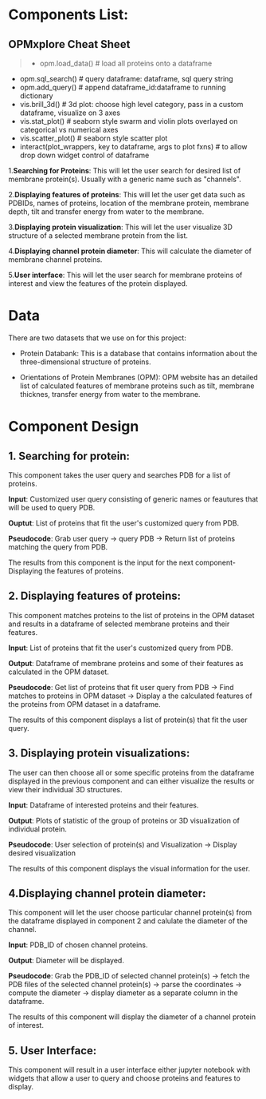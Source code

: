 # Components List:

## OPMxplore Cheat Sheet

> + opm.load_data()    # load all proteins onto a dataframe
+ opm.sql_search()     # query dataframe: dataframe, sql query string
+ opm.add_query()      # append dataframe_id:dataframe to running dictionary
+ vis.brill_3d()       # 3d plot: choose high level category, pass in a custom dataframe, visualize on 3 axes
+ vis.stat_plot()      # seaborn style swarm and violin plots overlayed on categorical vs numerical axes
+ vis.scatter_plot()   # seaborn style scatter plot
+ interact(plot_wrappers, key to dataframe, args to plot fxns) # to allow drop down widget control of dataframe


1.**Searching for Proteins**: This will let the user search for desired list of membrane protein(s). Usually with a generic name such as "channels".

2.**Displaying features of proteins**: This will let the user get data such as PDBIDs, names of proteins, location of the membrane protein, membrane depth, tilt and transfer energy from water to the membrane.  

3.**Displaying protein visualization**: This will let the user visualize 3D structure of a selected membrane protein from the list.

4.**Displaying channel protein diameter**: This will calculate the diameter of membrane channel proteins.

5.**User interface**: This will let the user search for membrane proteins of interest and view the features of the protein displayed.


# Data

There are two datasets that we use on for this project:

- Protein Databank: This is a database that contains information about the three-dimensional structure of proteins.

- Orientations of Protein Membranes (OPM): OPM website has an detailed list of calculated features of membrane proteins such as tilt, membrane thicknes, transfer energy from water to the membrane.


# Component Design

## 1. Searching for protein:

This component takes the user query and searches PDB for a list of proteins.

**Input**: Customized user query consisting of generic names or feautures that will be used to query PDB.

**Ouptut**: List of proteins that fit the user's customized query from PDB.

**Pseudocode**: Grab user query -> query PDB -> Return list of proteins matching the query from PDB.

The results from this component is the input for the next component- Displaying the features of proteins.


## 2. Displaying features of proteins:

This component matches proteins to the list of proteins in the OPM dataset and results in a dataframe of selected membrane proteins and their features.

**Input**: List of proteins that fit the user's customized query from PDB.

**Output**: Dataframe of membrane proteins and some of their features as calculated in the OPM dataset.

**Pseudocode**: Get list of proteins that fit user query from PDB -> Find matches to proteins in OPM dataset -> Display a the calculated features of the proteins from OPM dataset in a dataframe.

The results of this component displays a list of protein(s) that fit the user query.


## 3. Displaying protein visualizations:

The user can then choose all or some specific proteins from the dataframe displayed in the previous component and can either visualize the results or view their individual 3D structures.

**Input**: Dataframe of interested proteins and their features.

**Output**: Plots of  statistic of the group of proteins or 3D visualization of individual protein.

**Pseudocode**: User selection of protein(s) and Visualization -> Display desired visualization

The results of this component displays the visual information for the user.


## 4.Displaying channel protein diameter:

This component will let the user choose particular channel protein(s) from the dataframe displayed in component 2 and calulate the diameter of the channel.

**Input**: PDB_ID of chosen channel proteins.

**Output**: Diameter will be displayed.

**Pseudocode**: Grab the PDB_ID of selected channel protein(s) -> fetch the PDB files of the selected channel protein(s) -> parse the coordinates -> compute the diameter -> display diameter as a separate column in the dataframe.

The results of this component will display the diameter of a channel protein of interest.


## 5. User Interface:

This component will result in a user interface either jupyter notebook with widgets that allow a user to query and choose proteins and features to display.
